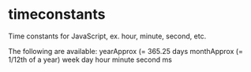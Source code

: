 timeconstants
=============

Time constants for JavaScript, ex. hour, minute, second, etc.

The following are available:
    yearApprox (= 365.25 days
    monthApprox (= 1/12th of a year)
    week
    day
    hour
    minute
    second
    ms
    
